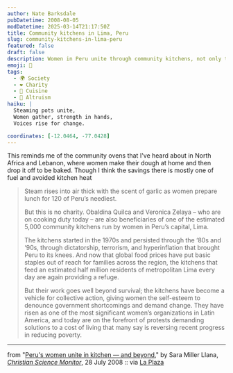 ```yaml
---
author: Nate Barksdale
pubDatetime: 2008-08-05
modDatetime: 2025-03-14T21:17:50Z
title: Community kitchens in Lima, Peru
slug: community-kitchens-in-lima-peru
featured: false
draft: false
description: Women in Peru unite through community kitchens, not only to feed those in need but also to empower themselves and demand change.
emoji: 🍲
tags:
  - 🌍 Society
  - ❤️ Charity
  - 🍴 Cuisine
  - 🤝 Altruism
haiku: |
  Steaming pots unite,  
  Women gather, strength in hands,  
  Voices rise for change.

coordinates: [-12.0464, -77.0428]
---
```


This reminds me of the community ovens that I've heard about in North Africa and Lebanon, where women make their dough at home and then drop it off to be baked. Though I think the savings there is mostly one of fuel and avoided kitchen heat

> Steam rises into air thick with the scent of garlic as women prepare lunch for 120 of Peru’s neediest.
>
> But this is no charity. Obaldina Quilca and Veronica Zelaya – who are on cooking duty today – are also beneficiaries of one of the estimated 5,000 community kitchens run by women in Peru’s capital, Lima.
>
> The kitchens started in the 1970s and persisted through the ‘80s and ‘90s, through dictatorship, terrorism, and hyperinflation that brought Peru to its knees. And now that global food prices have put basic staples out of reach for families across the region, the kitchens that feed an estimated half million residents of metropolitan Lima every day are again providing a refuge.
>
> But their work goes well beyond survival; the kitchens have become a vehicle for collective action, giving women the self-esteem to denounce government shortcomings and demand change. They have risen as one of the most significant women’s organizations in Latin America, and today are on the forefront of protests demanding solutions to a cost of living that many say is reversing recent progress in reducing poverty.

---

from "[Peru's women unite in kitchen — and beyond](http://www.csmonitor.com/2008/0729/p01s01-woam.html)," by Sara Miller Llana, [_Christian Science Monitor_](http://www.csmonitor.com/), 28 July 2008 :: via [La Plaza](http://web.archive.org/web/20210421143919/https://latimesblogs.latimes.com/laplaza/2008/07/community-kitch.html)
